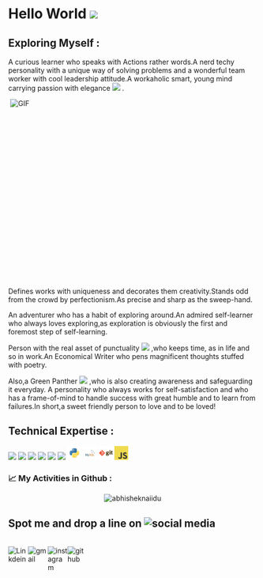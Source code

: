 # Hello World  <img src="https://media0.giphy.com/media/3o7aCQ8mfzu4ltK0lG/200w.webp?cid=ecf05e47b7lff8znzl569baqlarveq9775zko971dq4vnr94&rid=200w.webp" width="40px">

## Exploring Myself :

A curious learner who speaks with Actions rather words.A nerd techy personality with a unique way of solving problems and a wonderful team worker with cool leadership attitude.A workaholic smart, young mind carrying passion with elegance <img src="https://media0.giphy.com/media/d9BqB1cZxBfR31Qniz/100.webp?cid=ecf05e47wnqkzhfqg0lcdyl5yn79janokjjxdmnxv9nbsmgr&rid=100.webp" width="40 px" /> .

<img align="right" alt="GIF" src="https://media0.giphy.com/media/Qw7PrvtqVrSgxPujvt/200.gif" width="500" height="380" />
<br/>

Defines works with uniqueness and decorates them creativity.Stands odd from the crowd by perfectionism.As precise and sharp as the sweep-hand.

An adventurer who has a habit of exploring around.An admired self-learner who always loves exploring,as exploration is obviously the first and foremost step of self-learning.

Person with the real asset of punctuality <img src="https://media0.giphy.com/media/RKHITg6osL83lyRajm/200w.webp?cid=ecf05e47tl2gfzpuh2x4kvbdemrkm1uti0wk77afllsd3toq&rid=200w.webp" width="40 px" /> ,who keeps time, as in life and so in work.An Economical Writer who pens magnificent thoughts stuffed with poetry.

Also,a Green Panther <img src="https://media3.giphy.com/media/lp73M2K486YHjG360w/200w.webp?cid=ecf05e47bc1xoh2y1dxuhytjsxsep7x1xqqyjxoj04k4pvxu&rid=200w.webp" width="40px"> ,who is also creating awareness and safeguarding it everyday.
A personality who always works for self-satisfaction and who has a frame-of-mind to handle success with great humble and to learn from failures.In short,a sweet friendly person to love and to be loved! 


## Technical Expertise :

<code><img height="28" src="https://www.drupal.org/files/project-images/bootstrap-stack.png"></code>
<code><img height="28" src="https://hackr.io/tutorials/learn-html-5/logo/logo-html-5?ver=1587977020"></code>
<code><img height="28" src="https://upload.wikimedia.org/wikipedia/commons/thumb/d/d5/CSS3_logo_and_wordmark.svg/1200px-CSS3_logo_and_wordmark.svg.png"></code>
<code><img height="28" src="https://cms-assets.tutsplus.com/uploads/users/1251/posts/31701/preview_image/php-tutsplus.png"></code>
<code><img height="28" src="https://www.freepngimg.com/thumb/java/5-2-java-png-clipart-thumb.png"></code>
<code><img height="28" src="https://www.pinclipart.com/picdir/middle/396-3965857_c-c-programming-language-logo-clipart.png"></code>
<code><img height="28" src="https://raw.githubusercontent.com/github/explore/80688e429a7d4ef2fca1e82350fe8e3517d3494d/topics/python/python.png"></code>
<code><img height="28" src="https://raw.githubusercontent.com/github/explore/80688e429a7d4ef2fca1e82350fe8e3517d3494d/topics/mysql/mysql.png"></code>
<code><img height="28" src="https://raw.githubusercontent.com/github/explore/80688e429a7d4ef2fca1e82350fe8e3517d3494d/topics/git/git.png"></code>
<code><img height="28" src="https://raw.githubusercontent.com/github/explore/80688e429a7d4ef2fca1e82350fe8e3517d3494d/topics/javascript/javascript.png"></code>

### 📈 My Activities in Github : 

<p align="center"> <img src="https://github-readme-stats.vercel.app/api?username=JAYASREE1408&show_icons=true&theme=gotham" alt="abhisheknaiidu" />

## Spot me and drop a line on <img alt="social media" src="https://media1.giphy.com/media/IhIdF3UblqYRdLtNOt/200w.webp?cid=ecf05e47289d61f356268924b2dd55b64b043d96dfafb97f&rid=200w.webp" width="40px" >

<br>

<a href="https://www.linkedin.com/in/jayasree-t-b83a2119a/" target="_blank">
  <img align="left" alt="Linkdein " width="40px" src="https://cdn.jsdelivr.net/npm/simple-icons@v3/icons/linkedin.svg" />  
</a>
<a href="mailto:jayanthit2112@gmail.com" target="_blank">
  <img align="left" alt="gmail "  width="40px" src="https://cdn.jsdelivr.net/npm/simple-icons@v3/icons/gmail.svg" /> 
</a>
<a href="https://www.instagram.com/jaya_sisters/?hl=en" target="_blank">
  <img align="left" alt=" instagram" width="40px" src="https://cdn.jsdelivr.net/npm/simple-icons@v3/icons/instagram.svg" /> 
</a>
<a href="https://github.com/Jayanthi-T" target="_blank">
  <img align="left" alt="github " width="40px" src="https://cdn.jsdelivr.net/npm/simple-icons@v3/icons/github.svg" />
</a>
<br/>


